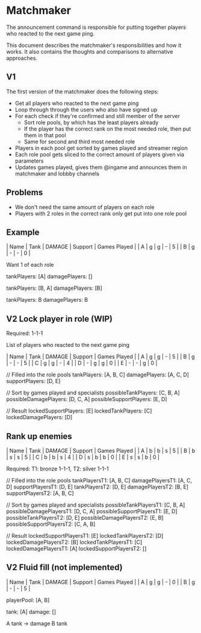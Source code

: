# Matchmaker

The announcement command is responsible for putting together players who reacted to the next game ping.

This document describes the matchmaker's responsibilities and how it works. It also contains the thoughts and comparisons to alternative approaches.

## V1

The first version of the matchmaker does the following steps:

- Get all players who reacted to the next game ping
- Loop through through the users who also have signed up
- For each check if they're confirmed and still member of the server
  - Sort role pools, by which has the least players already
  - If the player has the correct rank on the most needed role, then put them in that pool
  - Same for second and third most needed role
- Players in each pool get sorted by games played and streamer region
- Each role pool gets sliced to the correct amount of players given via parameters
- Updates games played, gives them @ingame and announces them in matchmaker and lobbby channels

## Problems

- We don't need the same amount of players on each role
- Players with 2 roles in the correct rank only get put into one role pool

## Example

| Name | Tank | DAMAGE | Support | Games Played |
| A | g | g | - | 5 |
| B | g | - | - | 0 |

Want 1 of each role

tankPlayers: [A]
damagePlayers: []

tankPlayers: [B, A]
damagePlayers: [B]

tankPlayers: B
damagePlayers: B

## V2 Lock player in role (WIP)

Required: 1-1-1

List of players who reacted to the next game ping

| Name | Tank | DAMAGE | Support | Games Played |
| A | g | g | - | 5 |
| B | g | - | - | 5 |
| C | g | g | - | 4 |
| D | - | g | g | 0 |
| E | - | - | g | 0 |

// Filled into the role pools
tankPlayers: [A, B, C]
damagePlayers: [A, C, D]
supportPlayers: [D, E]

// Sort by games played and specialists
possibleTankPlayers: [C, B, A]
possibleDamagePlayers: [D, C, A]
possibleSupportPlayers: [E, D]

// Result
lockedSupportPlayers: [E]
lockedTankPlayers: [C]
lockedDamagePlayers: [D]

## Rank up enemies

| Name | Tank | DAMAGE | Support | Games Played |
| A | b | b | s | 5 |
| B | b | s | s | 5 |
| C | b | b | s | 4 |
| D | s | b | b | 0 |
| E | s | s | b | 0 |

Required: T1: bronze 1-1-1, T2: silver 1-1-1

// Filled into the role pools
tankPlayersT1: [A, B, C]
damagePlayersT1: [A, C, D]
supportPlayersT1: [D, E]
tankPlayersT2: [D, E]
damagePlayersT2: [B, E]
supportPlayersT2: [A, B, C]

// Sort by games played and specialists
possibleTankPlayersT1: [C, B, A]
possibleDamagePlayersT1: [D, C, A]
possibleSupportPlayersT1: [E, D]
possibleTankPlayersT2: [D, E]
possibleDamagePlayersT2: [E, B]
possibleSupportPlayersT2: [C, A, B]

// Result
lockedSupportPlayersT1: [E]
lockedTankPlayersT2: [D]
lockedDamagePlayersT2: [B]
lockedTankPlayersT1: [C]
lockedDamagePlayersT1: [A]
lockedSupportPlayersT2: []

## V2 Fluid fill (not implemented)

| Name | Tank | DAMAGE | Support | Games Played |
| A | g | g | - | 0 |
| B | g | - | - | 5 |

playerPool: [A, B]

tank: [A]
damage: []

A tank -> damage
B tank
